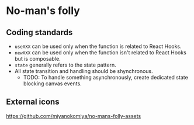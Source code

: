 # No-man's folly

## Coding standards

- `useXXX` can be used only when the function is related to React Hooks.
- `newXXX` can be used only when the function isn't related to React Hooks but is composable.
- `state` generally refers to the state pattern.
- All state transition and handling should be shynchronous.
    - TODO: To handle something asynchronously, create dedicated state blocking canvas events.

## External icons
https://github.com/miyanokomiya/no-mans-folly-assets

